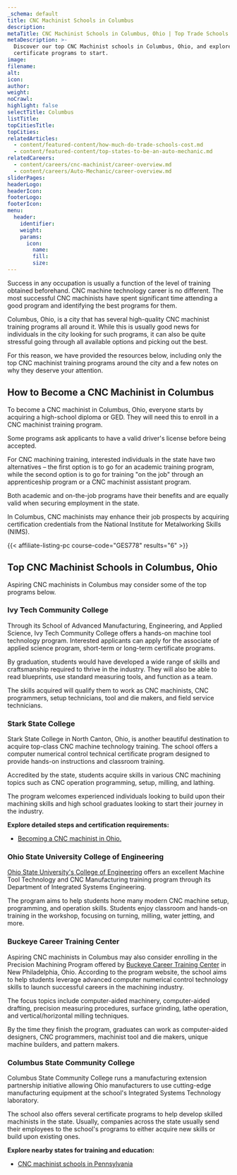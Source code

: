 ```yaml
---
_schema: default
title: CNC Machinist Schools in Columbus
description:
metaTitle: CNC Machinist Schools in Columbus, Ohio | Top Trade Schools
metaDescription: >-
  Discover our top CNC Machinist schools in Columbus, Ohio, and explore
  certificate programs to start. 
image:
filename:
alt:
icon:
author:
weight:
noCrawl:
highlight: false
selectTitle: Columbus
listTitle:
topCitiesTitle:
topCities:
relatedArticles:
  - content/featured-content/how-much-do-trade-schools-cost.md
  - content/featured-content/top-states-to-be-an-auto-mechanic.md
relatedCareers:
  - content/careers/cnc-machinist/career-overview.md
  - content/careers/Auto-Mechanic/career-overview.md
sliderPages:
headerLogo:
headerIcon:
footerLogo:
footerIcon:
menu:
  header:
    identifier:
    weight:
    params:
      icon:
        name:
        fill:
        size:
---
```

Success in any occupation is usually a function of the level of training obtained beforehand. CNC machine technology career is no different. The most successful CNC machinists have spent significant time attending a good program and identifying the best programs for them.

Columbus, Ohio, is a city that has several high-quality CNC machinist training programs all around it. While this is usually good news for individuals in the city looking for such programs, it can also be quite stressful going through all available options and picking out the best.

For this reason, we have provided the resources below, including only the top CNC machinist training programs around the city and a few notes on why they deserve your attention.

## **How to Become a CNC Machinist in Columbus**

To become a CNC machinist in Columbus, Ohio, everyone starts by acquiring a high-school diploma or GED. They will need this to enroll in a CNC machinist training program.

Some programs ask applicants to have a valid driver's license before being accepted.

For CNC machining training, interested individuals in the state have two alternatives – the first option is to go for an academic training program, while the second option is to go for training "on the job" through an apprenticeship program or a CNC machinist assistant program.

Both academic and on-the-job programs have their benefits and are equally valid when securing employment in the state.

In Columbus, CNC machinists may enhance their job prospects by acquiring certification credentials from the National Institute for Metalworking Skills (NIMS).

{{< affiliate-listing-pc course-code="GES778" results="6" >}}

## **Top CNC Machinist Schools in Columbus, Ohio**

Aspiring CNC machinists in Columbus may consider some of the top programs below.

### **Ivy Tech Community College**

Through its School of Advanced Manufacturing, Engineering, and Applied Science, Ivy Tech Community College offers a hands-on machine tool technology program. Interested applicants can apply for the associate of applied science program, short-term or long-term certificate programs.

By graduation, students would have developed a wide range of skills and craftsmanship required to thrive in the industry. They will also be able to read blueprints, use standard measuring tools, and function as a team.

The skills acquired will qualify them to work as CNC machinists, CNC programmers, setup technicians, tool and die makers, and field service technicians.

### **Stark State College**

Stark State College in North Canton, Ohio, is another beautiful destination to acquire top-class CNC machine technology training. The school offers a computer numerical control technical certificate program designed to provide hands-on instructions and classroom training.

Accredited by the state, students acquire skills in various CNC machining topics such as CNC operation programming, setup, milling, and lathing.

The program welcomes experienced individuals looking to build upon their machining skills and high school graduates looking to start their journey in the industry.

**Explore detailed steps and certification requirements:**

* [Becoming a CNC machinist in Ohio.](https://toptradeschools.com/near-you/cnc-machinist/ohio/)

### Ohio State University College of Engineering

[Ohio State University's College of Engineering](https://cdme.osu.edu/divisions-and-research/machining-and-testing-services) offers an excellent Machine Tool Technology and CNC Manufacturing training program through its Department of Integrated Systems Engineering.

The program aims to help students hone many modern CNC machine setup, programming, and operation skills. Students enjoy classroom and hands-on training in the workshop, focusing on turning, milling, water jetting, and more.

### Buckeye Career Training Center

Aspiring CNC machinists in Columbus may also consider enrolling in the Precision Machining Program offered by [Buckeye Career Training Center](https://www.buckeyecareercenter.org/PrecisionMachining.aspx) in New Philadelphia, Ohio. According to the program website, the school aims to help students leverage advanced computer numerical control technology skills to launch successful careers in the machining industry.

The focus topics include computer-aided machinery, computer-aided drafting, precision measuring procedures, surface grinding, lathe operation, and vertical/horizontal milling techniques.

By the time they finish the program, graduates can work as computer-aided designers, CNC programmers, machinist tool and die makers, unique machine builders, and pattern makers.

### Columbus State Community College

Columbus State Community College runs a manufacturing extension partnership initiative allowing Ohio manufacturers to use cutting-edge manufacturing equipment at the school's Integrated Systems Technology laboratory.

The school also offers several certificate programs to help develop skilled machinists in the state. Usually, companies across the state usually send their employees to the school's programs to either acquire new skills or build upon existing ones.

**Explore nearby states for training and education:**

* [CNC machinist schools in Pennsylvania](https://toptradeschools.com/near-you/cnc-machinist/pennsylvania/)